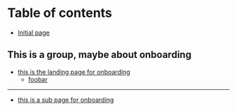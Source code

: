 # Table of contents

* [Initial page](README.md)

## This is a group, maybe about onboarding

* [this is the landing page for onboarding](this-is-a-group-maybe-about-onboarding/this-is-the-landing-page-for-onboarding/README.md)
  * [foobar](this-is-a-group-maybe-about-onboarding/this-is-the-landing-page-for-onboarding/foobar.md)

---

* [this is a sub page for onboarding](this-is-a-sub-page-for-onboarding.md)

